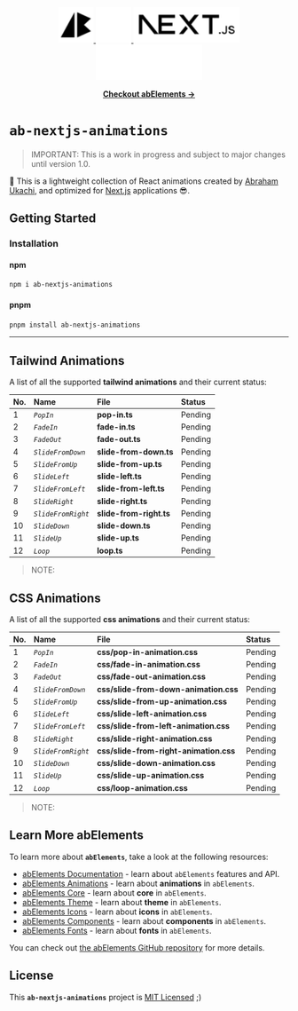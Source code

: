 <p align="center">
  <!-- Ab - Logo - Light Mode --> 
  <a href="https://abraham-ukachi.vercel.app/#gh-light-mode-only" target="_blank">
    <img src="./.github/ab-logo-light.svg" alt="Ab Logo on Light" width="64" height="64" />
  </a>

  <!-- Ab - Logo - Dark Mode --> 
  <a href="https://abraham-ukachi.vercel.app/#gh-dark-mode-only" target="_blank">
    <img src="./.github/ab-logo-dark.svg" alt="Ab Logo on Dark" width="64" height="64" />
  </a>

  <!-- Next.js - Logo Name - Light Mode -->
  <a href="https://nextjs.org/#gh-light-mode-only" target="_blank">
    <img src="./.github/nextjs-logoname-light.svg" alt="Next.js LogoName on Light" width="192" height="64" />
  </a>

  <!-- Next.js - Logo Name - Dark Mode -->
  <a href="https://nextjs.org/#gh-dark-mode-only" target="_blank">
    <img src="./.github/nextjs-logoname-dark.svg" alt="Next.js LogoName on Dark" width="192" height="64" />
  </a>

</p>


<p align="center">
    <a href="https://ab-elements.vercel.app/docs/animations" target="_blank"><b>Checkout abElements &rarr;</b></a>
</p>


# `ab-nextjs-animations`

> IMPORTANT: This is a work in progress and subject to major changes until version 1.0.


💫 This is a lightweight collection of React animations created by [Abraham Ukachi](https://github.com/abraham-ukachi), and optimized for [Next.js](https://nextjs.org/docs) applications 😎. 



## Getting Started

### Installation

#### npm

```bash
npm i ab-nextjs-animations
```

#### pnpm

```bash
pnpm install ab-nextjs-animations
```

---


## Tailwind Animations

A list of all the supported **tailwind animations** and their current status:

| No. | Name | File | Status |
|:----|:-----|:-----|:-------|
| 1 | *`PopIn`* | **pop-in.ts** | Pending |
| 2 | *`FadeIn`* | **fade-in.ts** | Pending |
| 3 | *`FadeOut`* | **fade-out.ts** | Pending |
| 4 | *`SlideFromDown`* | **slide-from-down.ts** | Pending |
| 5 | *`SlideFromUp`* | **slide-from-up.ts** | Pending |
| 6 | *`SlideLeft`* | **slide-left.ts** | Pending |
| 7 | *`SlideFromLeft`* | **slide-from-left.ts** | Pending |
| 8 | *`SlideRight`* | **slide-right.ts** | Pending |
| 9 | *`SlideFromRight`* | **slide-from-right.ts** | Pending |
| 10 | *`SlideDown`* | **slide-down.ts** | Pending |
| 11 | *`SlideUp`* | **slide-up.ts** | Pending |
| 12 | *`Loop`* | **loop.ts** | Pending |

> NOTE:



## CSS Animations

A list of all the supported **css animations** and their current status:

| No. | Name | File | Status |
|:----|:-----|:-----|:-------|
| 1 | *`PopIn`* | **css/pop-in-animation.css** | Pending |
| 2 | *`FadeIn`* | **css/fade-in-animation.css** | Pending |
| 3 | *`FadeOut`* | **css/fade-out-animation.css** | Pending |
| 4 | *`SlideFromDown`* | **css/slide-from-down-animation.css** | Pending |
| 5 | *`SlideFromUp`* | **css/slide-from-up-animation.css** | Pending |
| 6 | *`SlideLeft`* | **css/slide-left-animation.css** | Pending |
| 7 | *`SlideFromLeft`* | **css/slide-from-left-animation.css** | Pending |
| 8 | *`SlideRight`* | **css/slide-right-animation.css** | Pending |
| 9 | *`SlideFromRight`* | **css/slide-from-right-animation.css** | Pending |
| 10 | *`SlideDown`* | **css/slide-down-animation.css** | Pending |
| 11 | *`SlideUp`* | **css/slide-up-animation.css** | Pending |
| 12 | *`Loop`* | **css/loop-animation.css** | Pending |

> NOTE: 




## Learn More abElements

To learn more about **`abElements`**, take a look at the following resources:

- [abElements Documentation](https://ab-elements.vercel.app/docs) - learn about `abElements` features and API.
- [abElements Animations](https://ab-elements.vercel.app/docs/animations) - learn about **animations** in `abElements`.
- [abElements Core](https://ab-elements.vercel.app/docs/animations) - learn about **core** in `abElements`.
- [abElements Theme](https://ab-elements.vercel.app/docs/theme) - learn about **theme** in `abElements`.
- [abElements Icons](https://ab-elements.vercel.app/docs/icons) - learn about **icons** in `abElements`.
- [abElements Components](https://ab-elements.vercel.app/docs/components) - learn about **components** in `abElements`. 
- [abElements Fonts](https://ab-elements.vercel.app/docs/fonts) - learn about **fonts** in `abElements`. 

You can check out [the abElements GitHub repository](https://github.com/abraham-ukachi/ab-elements-app) for more details.


## License

This **`ab-nextjs-animations`** project is [MIT Licensed](./LICENSE) ;)



